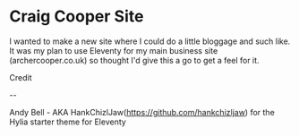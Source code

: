 # Craig Cooper Site

I wanted to make a new site where I could do a little bloggage and such like. It was my plan to use Eleventy for my main business site (archercooper.co.uk) so thought I'd give this a go to get a feel for it.

Credit

--

Andy Bell - AKA HankChizlJaw(https://github.com/hankchizljaw) for the Hylia starter theme for Eleventy
